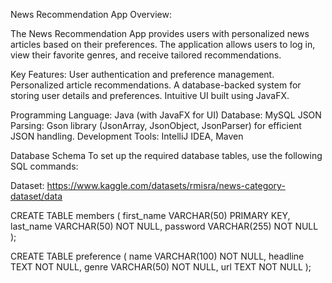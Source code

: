 News Recommendation App
Overview:

The News Recommendation App provides users with personalized news articles based on their preferences. The application allows users to log in, view their favorite genres, and receive tailored recommendations.

Key Features:
User authentication and preference management.
Personalized article recommendations.
A database-backed system for storing user details and preferences.
Intuitive UI built using JavaFX.


Programming Language: Java (with JavaFX for UI)
Database: MySQL
JSON Parsing: Gson library (JsonArray, JsonObject, JsonParser) for efficient JSON handling.
Development Tools: IntelliJ IDEA, Maven

Database Schema
To set up the required database tables, use the following SQL commands:

Dataset:
https://www.kaggle.com/datasets/rmisra/news-category-dataset/data

CREATE TABLE members (
    first_name VARCHAR(50) PRIMARY KEY,
    last_name VARCHAR(50) NOT NULL,
    password VARCHAR(255) NOT NULL
);


CREATE TABLE preference (
    name VARCHAR(100) NOT NULL,
    headline TEXT NOT NULL,
    genre VARCHAR(50) NOT NULL,
    url TEXT  NOT NULL
);
